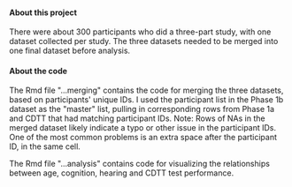
#### About this project
 
There were about 300 participants who did a three-part study, with one dataset collected per study. The three datasets needed to be merged into one final dataset before analysis.
 
#### About the code
 
The Rmd file "...merging" contains the code for merging the three datasets, based on participants' unique IDs. I used the participant list in the Phase 1b dataset as the "master" list, pulling in corresponding rows from Phase 1a and CDTT that had matching participant IDs. Note: Rows of NAs in the merged dataset likely indicate a typo or other issue in the participant IDs. One of the most common problems is an extra space after the participant ID, in the same cell. 

The Rmd file "...analysis" contains code for visualizing the relationships between age, cognition, hearing and CDTT test performance.
